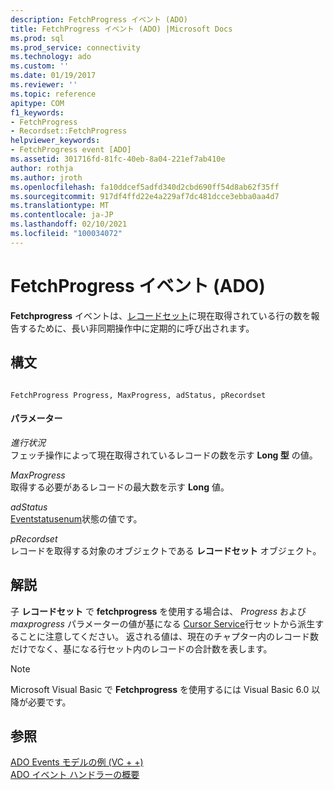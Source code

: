 ```yaml
---
description: FetchProgress イベント (ADO)
title: FetchProgress イベント (ADO) |Microsoft Docs
ms.prod: sql
ms.prod_service: connectivity
ms.technology: ado
ms.custom: ''
ms.date: 01/19/2017
ms.reviewer: ''
ms.topic: reference
apitype: COM
f1_keywords:
- FetchProgress
- Recordset::FetchProgress
helpviewer_keywords:
- FetchProgress event [ADO]
ms.assetid: 301716fd-81fc-40eb-8a04-221ef7ab410e
author: rothja
ms.author: jroth
ms.openlocfilehash: fa10ddcef5adfd340d2cbd690ff54d8ab62f35ff
ms.sourcegitcommit: 917df4ffd22e4a229af7dc481dcce3ebba0aa4d7
ms.translationtype: MT
ms.contentlocale: ja-JP
ms.lasthandoff: 02/10/2021
ms.locfileid: "100034072"
---
```

# <a name="fetchprogress-event-ado"></a>FetchProgress イベント (ADO)
**Fetchprogress** イベントは、[レコードセット](../../../ado/reference/ado-api/recordset-object-ado.md)に現在取得されている行の数を報告するために、長い非同期操作中に定期的に呼び出されます。  
  
## <a name="syntax"></a>構文  
  
```  
  
FetchProgress Progress, MaxProgress, adStatus, pRecordset  
```  
  
#### <a name="parameters"></a>パラメーター  
 *進行状況*  
 フェッチ操作によって現在取得されているレコードの数を示す **Long 型** の値。  
  
 *MaxProgress*  
 取得する必要があるレコードの最大数を示す **Long** 値。  
  
 *adStatus*  
 [Eventstatusenum](../../../ado/reference/ado-api/eventstatusenum.md)状態の値です。  
  
 *pRecordset*  
 レコードを取得する対象のオブジェクトである **レコードセット** オブジェクト。  
  
## <a name="remarks"></a>解説  
 子 **レコードセット** で **fetchprogress** を使用する場合は、 *Progress* および *maxprogress* パラメーターの値が基になる [Cursor Service](../../../ado/guide/appendixes/microsoft-cursor-service-for-ole-db-ado-service-component.md)行セットから派生することに注意してください。 返される値は、現在のチャプター内のレコード数だけでなく、基になる行セット内のレコードの合計数を表します。  
  
> [!NOTE]
>  Microsoft Visual Basic で **Fetchprogress** を使用するには Visual Basic 6.0 以降が必要です。  
  
## <a name="see-also"></a>参照  
 [ADO Events モデルの例 (VC + +)](../../../ado/reference/ado-api/ado-events-model-example-vc.md)   
 [ADO イベント ハンドラーの概要](../../../ado/guide/data/ado-event-handler-summary.md)

